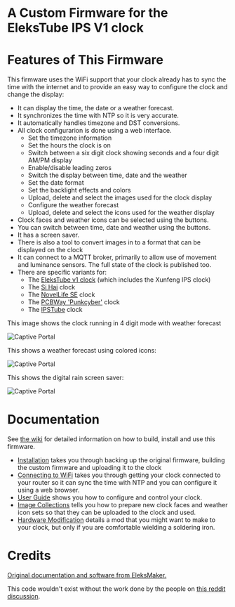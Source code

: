 # A Custom Firmware for the EleksTube IPS V1 clock

# Features of This Firmware

This firmware uses the WiFi support that your clock already has to sync the time with the internet and to provide an easy way to configure the clock and change the display:

* It can display the time, the date or a weather forecast.
* It synchronizes the time with NTP so it is very accurate.
* It automatically handles timezone and DST conversions.
* All clock configurarion is done using a web interface.
  * Set the timezone information
  * Set the hours the clock is on
  * Switch between a six digit clock showing seconds and a four digit AM/PM display
  * Enable/disable leading zeros
  * Switch the display between time, date and the weather
  * Set the date format
  * Set the backlight effects and colors
  * Upload, delete and select the images used for the clock display
  * Configure the weather forecast
  * Upload, delete and select the icons used for the weather display
* Clock faces and weather icons can be selected using the buttons.
* You can switch between time, date and weather using the buttons.
* It has a screen saver.
* There is also a tool to convert images in to a format that can be displayed on the clock
* It can connect to a MQTT broker, primarily to allow use of movement and luminance sensors. The full state of the clock is published too.
* There are specific variants for:
  * The [EleksTube v1 clock](https://www.nixies.us/projects/elekstubeips-clock/elekstube-ips-v1/) (which includes the Xunfeng IPS clock)
  * The [Si Hai](https://www.nixies.us/projects/elekstubeips-clock/elekstube-ips-v1-3/) clock
  * The [NovelLife SE](https://www.nixies.us/projects/elekstubeips-clock/elekstube-ips-v1-2/) clock
  * The [PCBWay 'Punkcyber'](https://www.nixies.us/projects/elekstubeips-clock/elekstube-ips-v1-4/) clock
  * The [IPSTube](https://www.nixies.us/projects/elekstubeips-clock/elekstube-ips-v1-2-2/) clock

This image shows the clock running in 4 digit mode with weather forecast

![Captive Portal](docs/original.jpg)

This shows a weather forecast using colored icons:

![Captive Portal](docs/weather_display.jpg)

This shows the digital rain screen saver:

![Captive Portal](docs/matrix.jpg)

# Documentation

See [the wiki](https://github.com/judge2005/EleksTubeIPS/wiki "wiki") for detailed information on how to build, install and use this firmware.

* [Installation](https://github.com/judge2005/EleksTubeIPS/wiki/Installation) takes you through backing up the original firmware, building the custom firmware and uploading it to the clock
* [Connecting to WiFi](https://github.com/judge2005/EleksTubeIPS/wiki/Connecting-to-WiFi) takes you through getting your clock connected to your router so it can sync the time with NTP and you can configure it using a web browser.
* [User Guide](https://github.com/judge2005/EleksTubeIPS/wiki/User-Guide) shows you how to configure and control your clock.
* [Image Collections](https://github.com/judge2005/EleksTubeIPS/wiki/Image-Collections) tells you how to prepare new clock faces and weather icon sets so that they can be uploaded to the clock and used.
* [Hardware Modification](https://github.com/judge2005/EleksTubeIPS/wiki/Hardware-Modification) details a mod that you might want to make to your clock, but only if you are comfortable wielding a soldering iron.

# Credits

[Original documentation and software from EleksMaker.](https://wiki.eleksmaker.com/doku.php?id=ips)

This code wouldn't exist without the work done by the people on [this reddit discussion](https://www.reddit.com/r/arduino/comments/mq5td9/hacking_the_elekstube_ips_clock_anyone_tried_it/).
